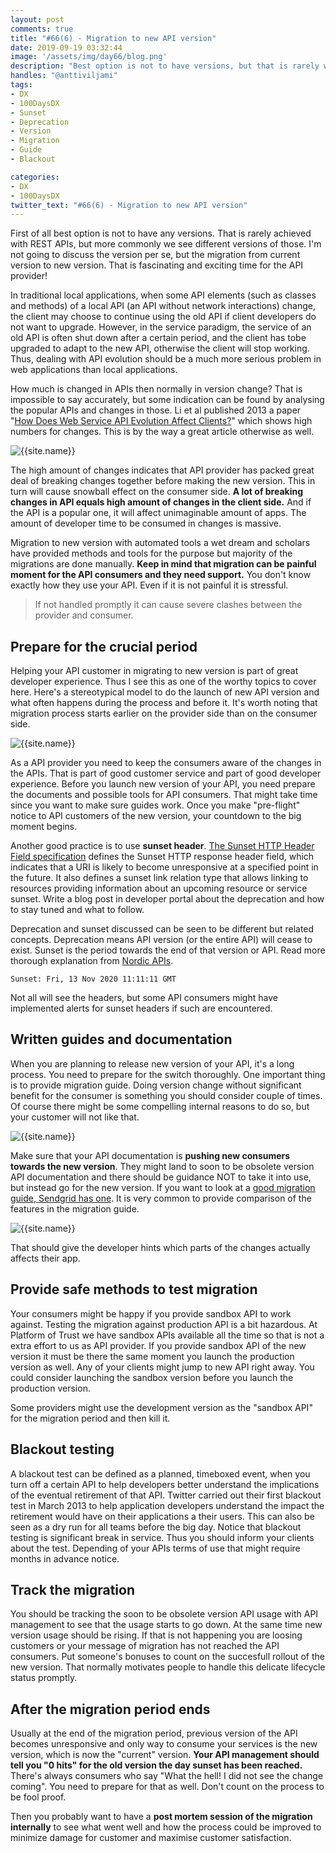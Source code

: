 ```yaml
---
layout: post
comments: true
title: "#66(6) - Migration to new API version"
date: 2019-09-19 03:32:44
image: '/assets/img/day66/blog.png'
description: "Best option is not to have versions, but that is rarely what you encounter"
handles: "@anttiviljami" 
tags:
- DX 
- 100DaysDX
- Sunset
- Deprecation
- Version
- Migration
- Guide
- Blackout

categories:
- DX
- 100DaysDX
twitter_text: "#66(6) - Migration to new API version"
---
```


First of all best option is not to have any versions. That is rarely achieved with REST APIs, but more commonly we see different versions of those. I'm not going to discuss the version per se, but the migration from current version to new version. That is fascinating and exciting time for the API provider! 

In traditional local applications, when some API elements (such as classes and methods) of a local API (an API without network interactions) change, the client may choose to continue using the old API if client developers do not want to upgrade. However, in the service paradigm, the service of an old API is often shut down after a certain period, and the client has tobe upgraded to adapt to the new API, otherwise the client will stop working. Thus, dealing with API evolution should be a much more serious problem in web applications than local applications.

How much is changed in APIs then normally in version change? That is impossible to say accurately, but some indication can be found by analysing the popular APIs and changes in those. Li et al published 2013 a paper "[How Does Web Service API Evolution Affect Clients?](https://ieeexplore.ieee.org/document/6649592)" which shows high numbers for changes. This is by the way a great article otherwise as well. 

<img itemprop="image" src="/assets/img/day66/versions.png" alt="{{site.name}}"/>

The high amount of changes indicates that API provider has packed great deal of breaking changes together before making the new version. This in turn will cause snowball effect on the consumer side. **A lot of breaking changes in API equals high amount of changes in the client side.** And if the API is a popular one, it will affect unimaginable amount of apps. The amount of developer time to be consumed in changes is massive. 

Migration to new version with automated tools a wet dream and scholars have provided methods and tools for the purpose but majority of the migrations are done manually. **Keep in mind that migration can be painful moment for the API consumers and they need support.** You don't know exactly how they use your API. Even if it is not painful it is stressful. 

<blockquote>If not handled promptly it can cause severe clashes between the provider and consumer. </blockquote>

## Prepare for the crucial period

Helping your API customer in migrating to new version is part of great developer experience. Thus I see this as one of the worthy topics to cover here. 
Here's a stereotypical model to do the launch of new API version and what often happens during the process and before it. It's worth noting that migration process starts earlier on the provider side than on the consumer side. 

<img itemprop="image" src="/assets/img/day66/migration.png" alt="{{site.name}}"/>

As a API provider you need to keep the consumers aware of the changes in the APIs. That is part of good customer service and part of good developer experience. Before you launch new version of your API, you need prepare the documents and possible tools for API consumers. That might take time since you want to make sure guides work. Once you make "pre-flight" notice to API customers of the new version, your countdown to the big moment begins. 

Another good practice is to use **sunset header**. [The Sunset HTTP Header Field specification](https://tools.ietf.org/html/rfc8594) defines the Sunset HTTP response header field, which indicates that a URI is likely to become unresponsive at a specified point in the future. It also defines a sunset link relation type that allows linking to resources providing information about an upcoming resource or service sunset. Write a blog post in developer portal about the deprecation and how to stay tuned and what to follow. 

Deprecation and sunset discussed can be seen to be different but related concepts. Deprecation means API version (or the entire API) will cease to exist. Sunset is the period towards the end of that version or API. Read more thorough explanation from [Nordic APIs](https://nordicapis.com/how-to-smartly-sunset-and-deprecate-apis/). 

```
Sunset: Fri, 13 Nov 2020 11:11:11 GMT
```

Not all will see the headers, but some API consumers might have implemented alerts for sunset headers if such are encountered.  

## Written guides and documentation

When you are planning to release new version of your API, it's a long process. You need to prepare for the switch thoroughly. One important thing is to provide migration guide. Doing version change without significant benefit for the consumer is something you should consider couple of times. Of course there might be some compelling internal reasons to do so, but your customer will not like that.  

<img itemprop="image" src="/assets/img/day66/viljami.png" alt="{{site.name}}"/>

Make sure that your API documentation is **pushing new consumers towards the new version**. They might land to soon to be obsolete version API documentation and there should be guidance NOT to take it into use, but instead go for the new version. If you want to look at a [good migration guide, Sendgrid has one](https://sendgrid.com/docs/for-developers/sending-email/migrating-from-v2-to-v3-mail-send/). It is very common to provide comparison of the features in the migration guide. 

<img itemprop="image" src="/assets/img/day66/sendgrid.png" alt="{{site.name}}"/>

That should give the developer hints which parts of the changes actually affects their app. 

## Provide safe methods to test migration

Your consumers might be happy if you provide sandbox API to work against. Testing the migration against production API is a bit hazardous. At Platform of Trust we have sandbox APIs available all the time so that is not a extra effort to us as API provider. If you provide sandbox API of the new version it must be there the same moment you launch the production version as well. Any of your clients might jump to new API right away. You could consider launching the sandbox version before you launch the production version. 

Some providers might use the development version as the "sandbox API" for the migration period and then kill it. 

## Blackout testing

A blackout test can be defined as a planned, timeboxed event, when you turn off a certain API to help developers better understand the implications of the eventual retirement of that API. Twitter carried out their first blackout test in March 2013 to help application developers understand the impact the retirement would have on their applications a their users. This can also be seen as a dry run for all teams before the big day. Notice that blackout testing is significant break in service. Thus you should inform your clients about the test. Depending of your APIs terms of use that might require months in advance notice. 

## Track the migration

You should be tracking the soon to be obsolete version API usage with API management to see that the usage starts to go down. At the same time new version usage should be rising. If that is not happening you are loosing customers or your message of migration has not reached the API consumers. Put someone's bonuses to count on the succesfull rollout of the new version. That normally motivates people to handle this delicate lifecycle status promptly. 

## After the migration period ends

Usually at the end of the migration period, previous version of the API becomes unresponsive and only way to consume your services is the new version, which is now the "current" version. **Your API management should tell you "0 hits" for the old version the day sunset has been reached.** There's always consumers who say "What the hell! I did not see the change coming". You need to prepare for that as well. Don't count on the process to be fool proof.  

Then you probably want to have a **post mortem session of the migration internally** to see what went well and how the process could be improved to minimize damage for customer and maximise customer satisfaction.    

